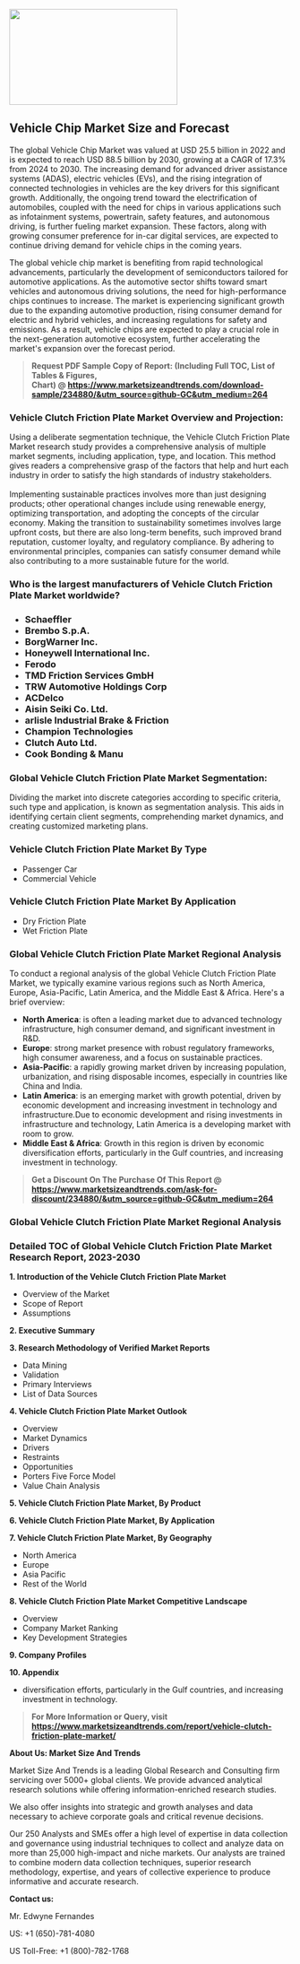 <p><img class="alignnone size-medium wp-image-20088" src="https://ffe5etoiles.com/wp-content/uploads/2024/12/MST1-300x171.png" alt="" width="300" height="171" /></p><h2>Vehicle Chip Market Size and Forecast</h2><p>The global Vehicle Chip Market was valued at USD 25.5 billion in 2022 and is expected to reach USD 88.5 billion by 2030, growing at a CAGR of 17.3% from 2024 to 2030. The increasing demand for advanced driver assistance systems (ADAS), electric vehicles (EVs), and the rising integration of connected technologies in vehicles are the key drivers for this significant growth. Additionally, the ongoing trend toward the electrification of automobiles, coupled with the need for chips in various applications such as infotainment systems, powertrain, safety features, and autonomous driving, is further fueling market expansion. These factors, along with growing consumer preference for in-car digital services, are expected to continue driving demand for vehicle chips in the coming years.</p><p>The global vehicle chip market is benefiting from rapid technological advancements, particularly the development of semiconductors tailored for automotive applications. As the automotive sector shifts toward smart vehicles and autonomous driving solutions, the need for high-performance chips continues to increase. The market is experiencing significant growth due to the expanding automotive production, rising consumer demand for electric and hybrid vehicles, and increasing regulations for safety and emissions. As a result, vehicle chips are expected to play a crucial role in the next-generation automotive ecosystem, further accelerating the market's expansion over the forecast period.</p></p><blockquote id="" class=""><strong>Request PDF Sample Copy of Report: (Including Full TOC, List of Tables &amp; Figures, Chart)&nbsp;@&nbsp;<strong><a href="https://www.marketsizeandtrends.com/download-sample/234880/&utm_source=github-GC&utm_medium=264" target="_blank">https://www.marketsizeandtrends.com/download-sample/234880/&utm_source=github-GC&utm_medium=264</a></strong></strong></blockquote><h3 id="" class="">Vehicle Clutch Friction Plate Market&nbsp;Overview and Projection:</h3><p id="" class="">Using a deliberate segmentation technique, the Vehicle Clutch Friction Plate Market research study provides a comprehensive analysis of multiple market segments, including application, type, and location. This method gives readers a comprehensive grasp of the factors that help and hurt each industry in order to satisfy the high standards of industry stakeholders. <br /> <br />Implementing sustainable practices involves more than just designing products; other operational changes include using renewable energy, optimizing transportation, and adopting the concepts of the circular economy. Making the transition to sustainability sometimes involves large upfront costs, but there are also long-term benefits, such improved brand reputation, customer loyalty, and regulatory compliance. By adhering to environmental principles, companies can satisfy consumer demand while also contributing to a more sustainable future for the world.</p><h3 id="" class="">Who is the largest manufacturers of&nbsp;Vehicle Clutch Friction Plate Market worldwide?</h3><h3 class=""><p><ul><li>Schaeffler </li><li> Brembo S.p.A. </li><li> BorgWarner Inc. </li><li> Honeywell International Inc. </li><li> Ferodo </li><li> TMD Friction Services GmbH </li><li> TRW Automotive Holdings Corp </li><li> ACDelco </li><li> Aisin Seiki Co. Ltd. </li><li> arlisle Industrial Brake & Friction </li><li> Champion Technologies </li><li> Clutch Auto Ltd. </li><li> Cook Bonding & Manu</li></ul></p></h3><h3 id="" class="">Global&nbsp;Vehicle Clutch Friction Plate Market Segmentation:</h3><p id="" class="">Dividing the market into discrete categories according to specific criteria, such type and application, is known as segmentation analysis. This aids in identifying certain client segments, comprehending market dynamics, and creating customized marketing plans.</p><h3 id="" class="">Vehicle Clutch Friction Plate Market&nbsp;By Type</h3><p><p><ul><li>Passenger Car</li><li> Commercial Vehicle</p></li></ul></p></p><h3 id="" class="">Vehicle Clutch Friction Plate Market&nbsp;By Application</h3><p class=""><p><ul><li>Dry Friction Plate</li><li> Wet Friction Plate</li></ul></p></p><h3 id="" class="">Global Vehicle Clutch Friction Plate Market Regional Analysis</h3><p id="" class="">To conduct a regional analysis of the global Vehicle Clutch Friction Plate Market, we typically examine various regions such as North America, Europe, Asia-Pacific, Latin America, and the Middle East &amp; Africa. Here's a brief overview:</p><ul><li><strong>North America</strong>: is often a leading market due to advanced technology infrastructure, high consumer demand, and significant investment in R&amp;D.</li><li><strong>Europe</strong>: strong market presence with robust regulatory frameworks, high consumer awareness, and a focus on sustainable practices.</li><li><strong>Asia-Pacific</strong>: a rapidly growing market driven by increasing population, urbanization, and rising disposable incomes, especially in countries like China and India.</li><li><strong>Latin America</strong>: is an emerging market with growth potential, driven by economic development and increasing investment in technology and infrastructure.Due to economic development and rising investments in infrastructure and technology, Latin America is a developing market with room to grow.</li><li><strong>Middle East &amp; Africa</strong>: Growth in this region is driven by economic diversification efforts, particularly in the Gulf countries, and increasing investment in technology.</li></ul><blockquote id="" class=""><strong>Get a Discount On The Purchase Of This Report @ <strong><a href="https://www.marketsizeandtrends.com/ask-for-discount/234880/&utm_source=github-GC&utm_medium=264" target="_blank">https://www.marketsizeandtrends.com/ask-for-discount/234880/&utm_source=github-GC&utm_medium=264</a></strong></strong></blockquote><h3 id="" class="">Global Vehicle Clutch Friction Plate Market Regional Analysis</h3><h3 id="" class="">Detailed TOC of Global Vehicle Clutch Friction Plate Market Research Report, 2023-2030</h3><p id="" class=""><strong>1. Introduction of the Vehicle Clutch Friction Plate Market</strong></p><ul><li>Overview of the Market</li><li>Scope of Report</li><li>Assumptions</li></ul><p id="" class=""><strong>2. Executive Summary</strong></p><p id="" class=""><strong>3. Research Methodology of Verified Market Reports</strong></p><ul><li>Data Mining</li><li>Validation</li><li>Primary Interviews</li><li>List of Data Sources</li></ul><p id="" class=""><strong>4. Vehicle Clutch Friction Plate Market Outlook</strong></p><ul><li>Overview</li><li>Market Dynamics</li><li>Drivers</li><li>Restraints</li><li>Opportunities</li><li>Porters Five Force Model</li><li>Value Chain Analysis</li></ul><p id="" class=""><strong>5. Vehicle Clutch Friction Plate Market, By Product</strong></p><p id="" class=""><strong>6. Vehicle Clutch Friction Plate Market, By Application</strong></p><p id="" class=""><strong>7. Vehicle Clutch Friction Plate Market, By Geography</strong></p><ul><li>North America</li><li>Europe</li><li>Asia Pacific</li><li>Rest of the World</li></ul><p id="" class=""><strong>8. Vehicle Clutch Friction Plate Market Competitive Landscape</strong></p><ul><li>Overview</li><li>Company Market Ranking</li><li>Key Development Strategies</li></ul><p id="" class=""><strong>9. Company Profiles</strong></p><p id="" class=""><strong>10. Appendix</strong></p><ul><li>diversification efforts, particularly in the Gulf countries, and increasing investment in technology.</li></ul><blockquote id="" class=""><strong>For More Information or Query, visit <strong><strong><a href="https://www.marketsizeandtrends.com/report/vehicle-clutch-friction-plate-market/" target="_blank">https://www.marketsizeandtrends.com/report/vehicle-clutch-friction-plate-market/</a></strong></strong></strong></blockquote><p id="" class=""><strong>About Us: Market Size And Trends</strong></p><p id="" class="">Market Size And Trends is a leading Global Research and Consulting firm servicing over 5000+ global clients. We provide advanced analytical research solutions while offering information-enriched research studies.</p><p id="" class="">We also offer insights into strategic and growth analyses and data necessary to achieve corporate goals and critical revenue decisions.</p><p id="" class="">Our 250 Analysts and SMEs offer a high level of expertise in data collection and governance using industrial techniques to collect and analyze data on more than 25,000 high-impact and niche markets. Our analysts are trained to combine modern data collection techniques, superior research methodology, expertise, and years of collective experience to produce informative and accurate research.</p><p id="" class=""><strong>Contact us:</strong></p><p id="" class="">Mr. Edwyne Fernandes</p><p id="" class="">US: +1 (650)-781-4080</p><p id="" class="">US Toll-Free: +1 (800)-782-1768</p>
